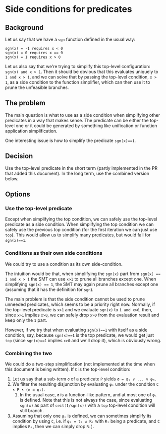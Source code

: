 Side conditions for predicates
==============================

Background
----------

Let us say that we have a `sgn` function defined in the usual way:
```
sgn(x) = -1 requires x < 0
sgn(x) = 0 requires x == 0
sgn(x) = 1 requires x > 0
```

Let us also say that we're trying to simplify this top-level configuration:
`sgn(x) and x > 1`. Then it should be obvious that this evaluates uniquely to
`1 and x > 1`, and we can solve that by passing the top-level condition,
`x > 1`, as a side condition to the function simplifier, which can then use it
to prune the unfeasible branches.

The problem
-----------

The main question is what to use as a side condition when simplifying other
predicates in a way that makes sense. The predicate can be either the
top-level one or it could be generated by something like unification or
function application simplification.

One interesting issue is how to simplify the predicate `sgn(x)==1`.

Decision
--------

Use the top-level predicate in the short term (partly implemented in the PR
that added this document). In the long term, use the combined version below.

Options
-------

### Use the top-level predicate

Except when simplifying the top condition, we can safely use the top-level
predicate as a side condition. When simplifying the top condition we can safely
use the previous top condition (for the first iteration we can just use `top`).
This would allow us to simplify many predicates, but would fail for `sgn(x)==1`.

### Conditions as their own side conditions

We could try to use a condition as its own side-condition.

The intuition would be that, when simplifying the `sgn(x)` part from
`sgn(x) == 1 and x > 1` the SMT can use `x>1` to prune all branches except one.
When simplifying `sgn(x) == 1`, the SMT may again prune all branches except one
(assuming that it has the definition for `sgn`).

The main problem is that the side condition cannot be used to prune unneeded
predicates, which seems to be a priority right now. Normally, if the top-level
predicate is `x>1` and we evaluate `sgn(x)` to `1 and x>0`, then, since `x>1`
implies `x>0`, we can safely drop `x>0` from the evaluation result and keep
only the `1` part.

However, if we try that when evaluating `sgn(x)==1` with itself as a side
condition, say, because `sgn(x)==1` is the top predicate, we would get just
`top` (since `sgn(x)==1` implies `x>0` and we'll drop it), which is obviously
wrong.

### Combining the two

We could do a two-step simplification (not implemented at the time
when this document is being written). If `C` is the top-level condition:

1. Let us say that a sub-term `σ` of a predicate `P` yields
   `σ = φ₁ ∨ ... ∨ φₙ`.
1. We filter the resulting disjunction by evaluating `φᵢ` under the condition
   `C ∧ P ∧ (σ = φᵢ)`.
    1. In the usual case, `σ` is a function-like pattern, and at most one of
       `φᵢ` is defined. Note that this is not always the case, since evaluating
       `sgn(x)` as part of `ceil(1/sgn(x))` with a `top` top-level condition
       will still branch.
1. Assuming that only one `φᵢ` is defined, we can sometimes simplify its
   condition by using `C`, i.e. if `φᵢ = tᵢ ∧ Rᵢ` with `Rᵢ` being a predicate,
   and `C` implies `Rᵢ`, then we can simply drop `Rᵢ`).
